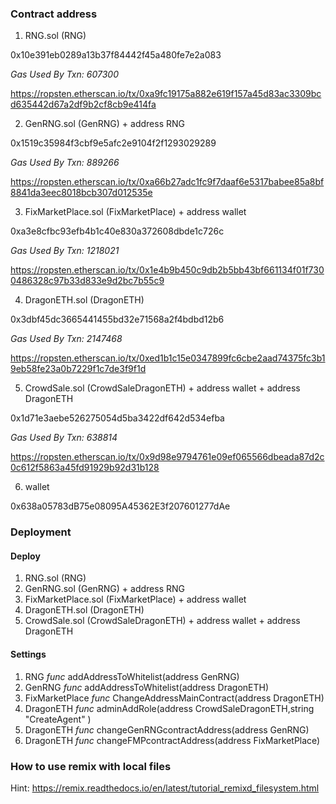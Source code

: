 ### Contract address

1. RNG.sol (RNG)

0x10e391eb0289a13b37f84442f45a480fe7e2a083

*Gas Used By Txn: 607300*

https://ropsten.etherscan.io/tx/0xa9fc19175a882e619f157a45d83ac3309bcd635442d67a2df9b2cf8cb9e414fa

2. GenRNG.sol (GenRNG) + address RNG

0x1519c35984f3cbf9e5afc2e9104f2f1293029289

*Gas Used By Txn: 889266*

https://ropsten.etherscan.io/tx/0xa66b27adc1fc9f7daaf6e5317babee85a8bf8841da3eec8018bcb307d012535e

3. FixMarketPlace.sol (FixMarketPlace) + address wallet

0xa3e8cfbc93efb4b1c40e830a372608dbde1c726c

*Gas Used By Txn: 1218021*

https://ropsten.etherscan.io/tx/0x1e4b9b450c9db2b5bb43bf661134f01f7300486328c97b33d833e9d2bc7b55c9

4. DragonETH.sol (DragonETH)

0x3dbf45dc3665441455bd32e71568a2f4bdbd12b6

*Gas Used By Txn: 2147468*

https://ropsten.etherscan.io/tx/0xed1b1c15e0347899fc6cbe2aad74375fc3b19eb58fe23a0b7229f1c7de3f9f1d

5. CrowdSale.sol (CrowdSaleDragonETH) + address wallet + address DragonETH

0x1d71e3aebe526275054d5ba3422df642d534efba

*Gas Used By Txn: 638814*

https://ropsten.etherscan.io/tx/0x9d98e9794761e09ef065566dbeada87d2c0c612f5863a45fd91929b92d31b128


6. wallet
 
0x638a05783dB75e08095A45362E3f207601277dAe

### Deployment

#### Deploy

1. RNG.sol (RNG)
2. GenRNG.sol (GenRNG) + address RNG
3. FixMarketPlace.sol (FixMarketPlace) + address wallet 
4. DragonETH.sol (DragonETH)
5. CrowdSale.sol (CrowdSaleDragonETH) + address wallet + address DragonETH

#### Settings

1. RNG *func* addAddressToWhitelist(address GenRNG)
2. GenRNG *func* addAddressToWhitelist(address DragonETH)
3. FixMarketPlace *func* ChangeAddressMainContract(address DragonETH)
4. DragonETH *func* adminAddRole(address CrowdSaleDragonETH,string "CreateAgent" )
5. DragonETH *func* changeGenRNGcontractAddress(address GenRNG)
6. DragonETH *func* changeFMPcontractAddress(address FixMarketPlace)

### How to use remix with local files

Hint: https://remix.readthedocs.io/en/latest/tutorial_remixd_filesystem.html


